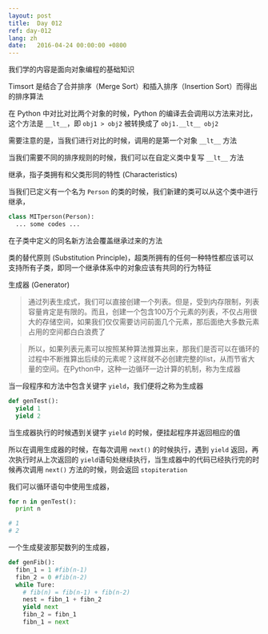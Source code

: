 ```yaml
---
layout: post
title:  Day 012
ref: day-012
lang: zh
date:   2016-04-24 00:00:00 +0800
---
```

我们学的内容是面向对象编程的基础知识

Timsort 是结合了合并排序（Merge Sort）和插入排序（Insertion Sort）而得出的排序算法

在 Python 中对比对比两个对象的时候，Python 的编译去会调用以方法来对比， 这个方法是 `__lt__`，即 `obj1 > obj2` 被转换成了 `obj1.__lt__ obj2`

需要注意的是，当我们进行对比的时候，调用的是第一个对象 `__lt__` 方法

当我们需要不同的排序规则的时候，我们可以在自定义类中复写 `__lt__` 方法

继承，指子类拥有和父类形同的特性 (Characteristics)

当我们已定义有一个名为 `Person` 的类的时候，我们新建的类可以从这个类中进行继承，

```Python
class MITperson(Person):
  ... some codes ...
```

在子类中定义的同名新方法会覆盖继承过来的方法

类的替代原则 (Substitution Principle)，超类所拥有的任何一种特性都应该可以支持所有子类，即同一个继承体系中的对象应该有共同的行为特征

生成器 (Generator)

> 通过列表生成式，我们可以直接创建一个列表。但是，受到内存限制，列表容量肯定是有限的。而且，创建一个包含100万个元素的列表，不仅占用很大的存储空间，如果我们仅仅需要访问前面几个元素，那后面绝大多数元素占用的空间都白白浪费了

> 所以，如果列表元素可以按照某种算法推算出来，那我们是否可以在循环的过程中不断推算出后续的元素呢？这样就不必创建完整的list，从而节省大量的空间。在Python中，这种一边循环一边计算的机制，称为生成器

当一段程序和方法中包含关键字 `yield`，我们便将之称为生成器

```Python
def genTest():
  yield 1
  yield 2
```

当生成器执行的时候遇到关键字 `yield` 的时候，便挂起程序并返回相应的值

所以在调用生成器的时候，在每次调用 `next()` 的时候执行，遇到 `yield` 返回，再次执行时从上次返回的 `yield`语句处继续执行，当生成器中的代码已经执行完的时候再次调用 `next()` 方法的时候，则会返回 `stopiteration`

我们可以循环语句中使用生成器，

```python
for n in genTest():
  print n

# 1
# 2
```

一个生成斐波那契数列的生成器，

```python
def genFib():
  fibn_1 = 1 #fib(n-1)
  fibn_2 = 0 #fib(n-2)
  while Ture:
    # fib(n) = fib(n-1) + fib(n-2)
    nest = fibn_1 + fibn_2
    yield next
    fibn_2 = fibn_1
    fibn_1 = next
```
